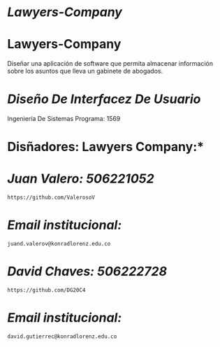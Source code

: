 # *Lawyers-Company*
<p align="center">
<p/>

# Lawyers-Company
Diseñar una aplicación de software que permita almacenar información sobre los asuntos que lleva un gabinete de abogados.



# *Diseño De Interfacez De Usuario*
Ingeniería De Sistemas    Programa: 1569

# Disñadores: Lawyers Company:* 
# *Juan Valero: 506221052*
    https://github.com/ValerosoV 
# *Email institucional:*
    juand.valerov@konradlorenz.edu.co   

# *David Chaves: 506222728*
    https://github.com/DG20C4
# *Email institucional:*
    david.gutierrec@konradlorenz.edu.co  
